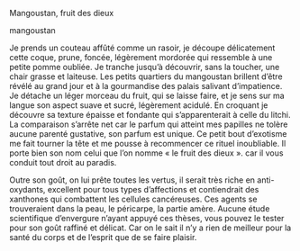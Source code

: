 Mangoustan, fruit des dieux


mangoustan

Je prends un couteau affûté comme un rasoir, je découpe délicatement cette coque, prune, foncée, légèrement mordorée qui ressemble à une petite pomme oubliée. Je tranche jusqu’à découvrir, sans la toucher, une chair grasse et laiteuse. Les petits quartiers du mangoustan brillent d’être révélé au grand jour et à la gourmandise des palais salivant d’impatience. Je détache un léger morceau du fruit, qui se laisse faire, et je sens sur ma langue son aspect suave et sucré, légèrement acidulé. En croquant je découvre sa texture épaisse et fondante qui s’apparenterait à celle du litchi. La comparaison s’arrête net car le parfum qui atteint mes papilles ne tolère aucune parenté gustative, son parfum est unique. Ce petit bout d’exotisme me fait tourner la tête et me pousse à recommencer ce rituel inoubliable. Il porte bien son nom celui que l’on nomme « le fruit des dieux ». car il vous conduit tout droit au paradis.

Outre son goût, on lui prête toutes les vertus, il serait très riche en anti-oxydants, excellent pour tous types d’affections et contiendrait des xanthones qui combattent les cellules cancéreuses. Ces agents se trouveraient dans la peau, le péricarpe, la partie amère. Aucune étude scientifique d’envergure n’ayant appuyé ces thèses, vous pouvez le tester pour son goût raffiné et délicat. Car on le sait il n’y a rien de meilleur pour la santé du corps et de l’esprit que de se faire plaisir.
